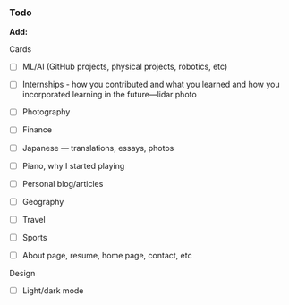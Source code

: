 ### Todo


**Add:**

Cards
- [ ] ML/AI (GitHub projects, physical projects, robotics, etc)
- [ ] Internships - how you contributed and what you learned and how you incorporated learning in the future—lidar photo
- [ ] Photography
- [ ] Finance
- [ ] Japanese — translations, essays, photos
- [ ] Piano, why I started playing

- [ ] Personal blog/articles

- [ ] Geography
- [ ] Travel
- [ ] Sports

- [ ] About page, resume, home page, contact, etc


Design
- [ ] Light/dark mode